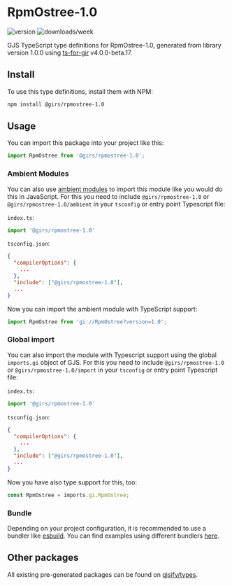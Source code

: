 
# RpmOstree-1.0

![version](https://img.shields.io/npm/v/@girs/rpmostree-1.0)
![downloads/week](https://img.shields.io/npm/dw/@girs/rpmostree-1.0)


GJS TypeScript type definitions for RpmOstree-1.0, generated from library version 1.0.0 using [ts-for-gir](https://github.com/gjsify/ts-for-gir) v4.0.0-beta.17.


## Install

To use this type definitions, install them with NPM:
```bash
npm install @girs/rpmostree-1.0
```

## Usage

You can import this package into your project like this:
```ts
import RpmOstree from '@girs/rpmostree-1.0';
```

### Ambient Modules

You can also use [ambient modules](https://github.com/gjsify/ts-for-gir/tree/main/packages/cli#ambient-modules) to import this module like you would do this in JavaScript.
For this you need to include `@girs/rpmostree-1.0` or `@girs/rpmostree-1.0/ambient` in your `tsconfig` or entry point Typescript file:

`index.ts`:
```ts
import '@girs/rpmostree-1.0'
```

`tsconfig.json`:
```json
{
  "compilerOptions": {
    ...
  },
  "include": ["@girs/rpmostree-1.0"],
  ...
}
```

Now you can import the ambient module with TypeScript support: 

```ts
import RpmOstree from 'gi://RpmOstree?version=1.0';
```

### Global import

You can also import the module with Typescript support using the global `imports.gi` object of GJS.
For this you need to include `@girs/rpmostree-1.0` or `@girs/rpmostree-1.0/import` in your `tsconfig` or entry point Typescript file:

`index.ts`:
```ts
import '@girs/rpmostree-1.0'
```

`tsconfig.json`:
```json
{
  "compilerOptions": {
    ...
  },
  "include": ["@girs/rpmostree-1.0"],
  ...
}
```

Now you have also type support for this, too:

```ts
const RpmOstree = imports.gi.RpmOstree;
```

### Bundle

Depending on your project configuration, it is recommended to use a bundler like [esbuild](https://esbuild.github.io/). You can find examples using different bundlers [here](https://github.com/gjsify/ts-for-gir/tree/main/examples).

## Other packages

All existing pre-generated packages can be found on [gjsify/types](https://github.com/gjsify/types).

